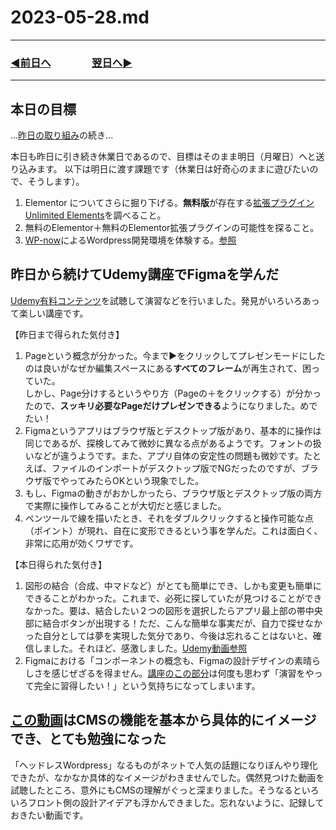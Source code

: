 # 2023-05-28.md
---
### [◀️前日へ](https://github.com/yuasys/chatty-journal/blob/main/2023/05/2023-05-27.md)&emsp;&emsp;&emsp;&emsp;[翌日へ▶️](https://github.com/yuasys/chatty-journal/blob/main/2023/05/2023-05-29.md)
---

## 本日の目標

...[昨日の取り組み](https://github.com/yuasys/chatty-journal/blob/main/2023/05/2023-05-27.md)の続き...  

本日も昨日に引き続き休業日であるので、目標はそのまま明日（月曜日）へと送り込みます。
以下は明日に渡す課題です（休業日は好奇心のままに遊びたいので、そうします）。

1. Elementor についてさらに掘り下げる。<b>無料版</b>が存在する[拡張プラグインUnlimited Elements](https://youtu.be/HEI1eGlWFOo)を調べること。
2. 無料のElementor＋無料のElementor拡張プラグインの可能性を探ること。
3. [WP-now](https://www.youtube.com/watch?v=kKLoKHQrVIA)によるWordpress開発環境を体験する。[参照](https://github.com/yuasys/chatty-journal/blob/main/2023/05/2023-05-25.md#%E6%9C%AC%E6%97%A5%E3%81%AE%E6%96%B0%E7%99%BA%E8%A6%8B%E9%A9%9A%E3%81%84%E3%81%9F%E3%83%8B%E3%83%A5%E3%83%BC%E3%82%B9%E3%81%AA%E3%81%A9)

## 昨日から続けてUdemy講座でFigmaを学んだ

[Udemy有料コンテンツ](https://www.udemy.com/course/chanto-xd/)を試聴して演習などを行いました。発見がいろいろあって楽しい講座です。

【昨日まで得られた気付き】  

1. Pageという概念が分かった。今まで▶をクリックしてプレゼンモードにしたのは良いがなぜか編集スペースにある<b>すべてのフレーム</b>が再生されて、困っていた。<br>しかし、Page分けするというやり方（Pageの＋をクリックする）が分かったので、<b>スッキリ必要なPageだけプレゼンできる</b>ようになりました。めでたい！
2. Figmaというアプリはブラウザ版とデスクトップ版があり、基本的に操作は同じであるが、探検してみて微妙に異なる点があるようです。フォントの扱いなどが違うようです。また、アプリ自体の安定性の問題も微妙です。たとえば、ファイルのインポートがデスクトップ版でNGだったのですが、ブラウザ版でやってみたらOKという現象でした。
3. もし、Figmaの動きがおかしかったら、ブラウザ版とデスクトップ版の両方で実際に操作してみることが大切だと感じました。
4. ペンツールで線を描いたとき、それをダブルクリックすると操作可能な点（ポイント）が現れ、自在に変形できるという事を学んだ。これは面白く、非常に応用が効くワザです。

【本日得られた気付き】

1. 図形の結合（合成、中マドなど）がとても簡単にでき、しかも変更も簡単にできることがわかった。これまで、必死に探していたが見つけることができなかった。要は、結合したい２つの図形を選択したらアプリ最上部の帯中央部に結合ボタンが出現する！ただ、こんな簡単な事実だが、自力で探せなかった自分としては夢を実現した気分であり、今後は忘れることはないと、確信しました。それほど、感激しました。[Udemy動画参照](https://www.udemy.com/course/chanto-xd/learn/lecture/34854416#overview)
2. Figmaにおける「コンポーネントの概念も、Figmaの設計デザインの素晴らしさを感じぜざるを得ません。[講座のこの部分](https://www.udemy.com/course/chanto-xd/learn/lecture/34854420#overview)は何度も思わず「演習をやって完全に習得したい！」という気持ちになってしまいます。

## [この動画](https://youtu.be/rabY6MFkA40)はCMSの機能を基本から具体的にイメージでき、とても勉強になった

「ヘッドレスWordpress」なるものがネットで人気の話題になりぼんやり理化できたが、なかなか具体的なイメージがわきませんでした。偶然見つけた動画を試聴したところ、意外にもCMSの理解がぐっと深まりました。そうなるといろいろフロント側の設計アイデアも浮かんできました。忘れないように、記録しておきたい動画です。

